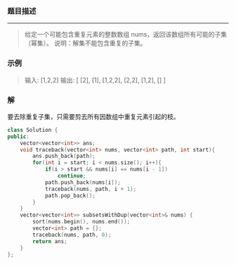 ### 题目描述
***

> 给定一个可能包含重复元素的整数数组 nums，返回该数组所有可能的子集（幂集）。
> 说明：解集不能包含重复的子集。

### 示例
> 输入: [1,2,2]
> 输出:
> [
> [2],
> [1],
> [1,2,2],
> [2,2],
> [1,2],
> []
> ]

### 解
要去除重复子集，只需要剪去所有因数组中重复元素引起的枝。
```C++
class Solution {
public:
    vector<vector<int>> ans;
    void traceback(vector<int> nums, vector<int> path, int start){
        ans.push_back(path);
        for(int i = start; i < nums.size(); i++){
            if(i > start && nums[i] == nums[i - 1])
                continue;
            path.push_back(nums[i]);
            traceback(nums, path, i + 1);
            path.pop_back();
        }
    }
    vector<vector<int>> subsetsWithDup(vector<int>& nums) {
        sort(nums.begin(), nums.end());
        vector<int> path = {};
        traceback(nums, path, 0);
        return ans;
    }
};
```